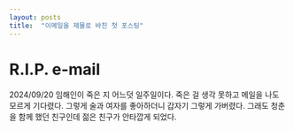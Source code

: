 ```yaml
---
layout: posts
title:  "이메일을 제물로 바친 첫 포스팅"
---
```


# R.I.P. e-mail

2024/09/20 임해인이 죽은 지 어느덧 일주일이다. 죽은 걸 생각 못하고 메일을 나도 모르게 기다렸다. 그렇게 술과 여자를 좋아하더니 갑자기 그렇게 가버렸다. 그래도 청춘을 함께 했던 친구인데 젊은 친구가 안타깝게 되었다.
